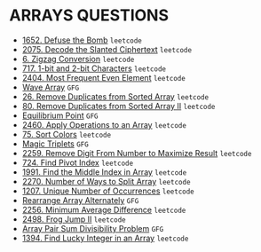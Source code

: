 # ARRAYS QUESTIONS

* [1652. Defuse the Bomb](https://github.com/anujvaghani0/DSA-Java/blob/master/src/Arrays/DefuseTheBomb.java) `leetcode`</br>
* [2075. Decode the Slanted Ciphertext](https://github.com/anujvaghani0/DSA-Java/blob/master/src/Arrays/MoveAllZeroesToEndOfArray.java) `leetcode`</br>
* [6. Zigzag Conversion](https://github.com/anujvaghani0/DSA-Java/blob/master/src/Arrays/moveZeroes.java) `leetcode`</br>
* [717. 1-bit and 2-bit Characters](https://github.com/anujvaghani0/DSA-Java/blob/master/src/Arrays/OnebitAnd2bitCharacters.java) `leetcode`</br>
* [2404. Most Frequent Even Element](https://github.com/anujvaghani0/DSA-Java/blob/master/src/Arrays/MostFrequentEvenElement.java) `leetcode`</br>
* [Wave Array](https://github.com/anujvaghani0/DSA-Java/blob/master/src/Arrays/convertToWave.java) `GFG`</br>
* [26. Remove Duplicates from Sorted Array](https://github.com/anujvaghani0/DSA-Java/blob/master/src/Arrays/RemoveDuplicatesFromSortedArray.java) `leetcode`</br>
* [80. Remove Duplicates from Sorted Array II](https://github.com/anujvaghani0/DSA-Java/blob/master/src/Arrays/RemoveDuplicatesfromSortedArrayII.java) `leetcode`</br>
* [Equilibrium Point](https://github.com/anujvaghani0/DSA-Java/blob/master/src/Arrays/EquilibriumPoint.java) `GFG`</br>
* [2460. Apply Operations to an Array](https://github.com/anujvaghani0/DSA-Java/blob/master/src/Arrays/ApplyOperationsToAnArray.java) `leetcode`</br>
* [75. Sort Colors](https://github.com/anujvaghani0/DSA-Java/blob/master/src/Arrays/SortColors.java) `leetcode`</br>
* [Magic Triplets](https://github.com/anujvaghani0/DSA-Java/blob/master/src/Arrays/MagicTriplets.java) `GFG`</br>
* [2259. Remove Digit From Number to Maximize Result](https://github.com/anujvaghani0/DSA-Java/blob/master/src/Arrays/RemoveDigitFromNumberToMaximizeResult.java) `leetcode`</br>
* [724. Find Pivot Index](https://github.com/anujvaghani0/DSA-Java/blob/master/src/Arrays/FindPivotIndex.java) `leetcode`</br>
* [1991. Find the Middle Index in Array](https://github.com/anujvaghani0/DSA-Java/blob/master/src/Arrays/FindtheMiddleIndexInArray.java) `leetcode`</br>
* [2270. Number of Ways to Split Array](https://github.com/anujvaghani0/DSA-Java/blob/master/src/Arrays/NumberOfWaysToSplitArray.java) `leetcode`</br>
* [1207. Unique Number of Occurrences](https://github.com/anujvaghani0/DSA-Java/blob/master/src/Arrays/UniqueNumberOfOccurrences.java) `leetcode`</br>
* [Rearrange Array Alternately](https://github.com/anujvaghani0/DSA-Java/blob/master/src/Arrays/RearrangeArrayAlternately.java) `GFG`</br>
* [2256. Minimum Average Difference](https://github.com/anujvaghani0/DSA-Java/blob/master/src/Arrays/MinimumAverageDifference.java) `leetcode`</br>
* [2498. Frog Jump II](https://github.com/anujvaghani0/DSA-Java/blob/master/src/Arrays/FrogJumpII.java) `leetcode`</br>
* [Array Pair Sum Divisibility Problem](https://github.com/anujvaghani0/DSA-Java/blob/master/src/Arrays/ArrayPairSumDivisibilityProblem.java) `GFG`</br>
* [1394. Find Lucky Integer in an Array](https://github.com/anujvaghani0/DSA-Java/blob/master/src/Arrays/FindLuckyIntegerInAnArray.java) `leetcode`</br>